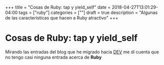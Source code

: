 +++
title = "Cosas de  Ruby: tap y yield_self"
date = 2018-04-27T13:01:29-04:00
tags = ["ruby"]
categories = [""]
draft = true
description = "Algunas de las características que hacen a Ruby atractivo"
+++

# Cosas de Ruby: tap y yield_self

Mirando las entradas del blog que he migrado hacia [DEV](http://dev.to) me di
cuenta que no tengo casi ninguna entrada acerca de **Ruby**
